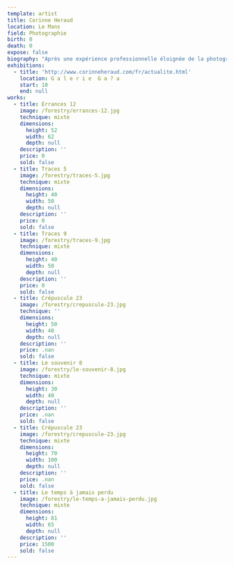 ```yaml
---
template: artist
title: Corinne Heraud
location: Le Mans
field: Photographie
birth: 0
death: 0
expose: false
biography: "Après une expérience professionnelle éloignée de la photographie, je décide de me consacrer entièrement à ce qui n’était jusque-là qu’une passion. Ma première exposition en 2006 marquera le début d’un travail dans lequel l'intime occupe une grande place.\nJe mène un travail portant sur un questionnement introspectif qui creuse au cœur de notre nature humaine. Les thématiques de l’identité, de l’image et des solitudes sont ainsi abordées.\n\nProfondément inspirée par le mouvement pictorialiste, la recherche perpétuelle de processus permettant de donner un caractère unique à chacune de mes photographies oriente fortement ma démarche. Je me tourne vers des techniques qui nécessitent une intervention manuelle pendant laquelle l’image s’incarne en une matière que la main façonne. Le caractère aléatoire des manipulations rend chaque photographie unique.\n\n\n2016 Janvier \tExposition personnelle – Lyon Galerie Catherine Mainguy\n2015 Novembre Fotofever – Paris Salon international de photographie contemporaine – Carrousel du Louvre Galerie Courcelles art Contemporain \n2015 Septembre Le souvenir de ces époques nues – Nantes Galerie Gaïa\n2015 Septembre Corps et âme - Paris Galerie Courcelles Art Contemporain en duo avec le peintre Axel Mathieu Mahias\n2015 Janvier Biennale d’Art Contemporain – Le Pecq\n2014 Décembre Galerie Olivier Rousseau – Tours\n2014 Novembre Fotofever – Paris Salon international de photographie contemporaine – Carrousel du Louvre\n2014 Mars Galerie Le Mouton Rouge – Poitiers\n2014 Salon Puls’Art – Le Mans Salon d’Art Contemporain\n2013 Décembre Salon Mac Paris – Paris\n2013 Septembre ArtCité – Fontenay sous Bois\n2013 Octobre Galerie Balthazar – Clermont Ferrand\n2013 Avril Galerie Courcelles Art Contemporain - Paris\n2012 Novembre Salon Mac Paris \t\n2012 Mai Puls’Art – Le Mans Salon d’art contemporain\n212 Janvier Polaroïd, Easy Art ? – Milan Exposition collective consacrée à la photographie Polaroïd\n2011 Octobre Salon Balt’Art – Nogent sur Marne\n2011 Septembre Polaroïd, Easy Art ? - Nice Exposition collective réservée à la photographie Polaroïd\n2011 Février Finding Lost Time – Southport – Grande-Bretagne Botanic Gardens Museum \n2010  Juillet Transversalité – Saint-Jean de Monts Palais des Congrès \n2010 Avril Cadavre Exquis – Lecce - Italie Exposition collective - Primo Piano LivinGallery"
exhibitions:
  - title: 'http://www.corinneheraud.com/fr/actualite.html'
    location: G a l e r i e  G a ? a
    start: 10
    end: null
works:
  - title: Errances 12
    image: /forestry/errances-12.jpg
    technique: mixte
    dimensions:
      height: 52
      width: 62
      depth: null
    description: ''
    price: 0
    sold: false
  - title: Traces 5
    image: /forestry/traces-5.jpg
    technique: mixte
    dimensions:
      height: 40
      width: 50
      depth: null
    description: ''
    price: 0
    sold: false
  - title: Traces 9
    image: /forestry/traces-9.jpg
    technique: mixte
    dimensions:
      height: 40
      width: 50
      depth: null
    description: ''
    price: 0
    sold: false
  - title: Crépuscule 23
    image: /forestry/crepuscule-23.jpg
    technique: ''
    dimensions:
      height: 50
      width: 40
      depth: null
    description: ''
    price: .nan
    sold: false
  - title: Le souvenir 8
    image: /forestry/le-souvenir-8.jpg
    technique: mixte
    dimensions:
      height: 30
      width: 40
      depth: null
    description: ''
    price: .nan
    sold: false
  - title: Crépuscule 23
    image: /forestry/crepuscule-23.jpg
    technique: mixte
    dimensions:
      height: 70
      width: 100
      depth: null
    description: ''
    price: .nan
    sold: false
  - title: Le temps à jamais perdu
    image: /forestry/le-temps-a-jamais-perdu.jpg
    technique: mixte
    dimensions:
      height: 81
      width: 65
      depth: null
    description: ''
    price: 1500
    sold: false
---
```


